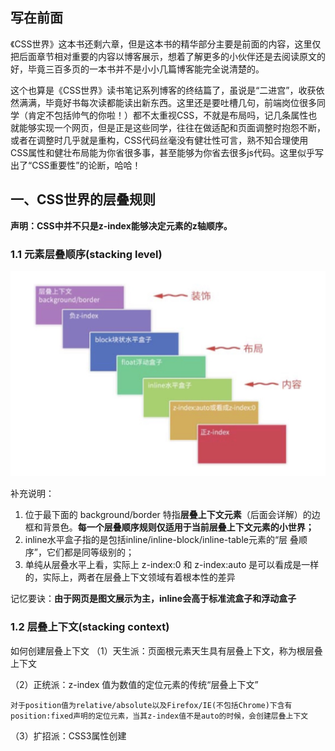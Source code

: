 ## 写在前面

  《CSS世界》这本书还剩六章，但是这本书的精华部分主要是前面的内容，这里仅把后面章节相对重要的内容以博客展示，想着了解更多的小伙伴还是去阅读原文的好，毕竟三百多页的一本书并不是小小几篇博客能完全说清楚的。

  这个也算是《CSS世界》读书笔记系列博客的终结篇了，虽说是“二进宫”，收获依然满满，毕竟好书每次读都能读出新东西。这里还是要吐槽几句，前端岗位很多同学（肯定不包括帅气的你啦！）都不太重视CSS，不就是布局吗，记几条属性也就能够实现一个网页，但是正是这些同学，往往在做适配和页面调整时抱怨不断，或者在调整时几乎就是重构，CSS代码丝毫没有健壮性可言，熟不知合理使用CSS属性和健壮布局能为你省很多事，甚至能够为你省去很多js代码。这里似乎写出了“CSS重要性”的论断，哈哈！

## 一、CSS世界的层叠规则

**声明：CSS中并不只是z-index能够决定元素的z轴顺序。**

### 1.1 元素层叠顺序(stacking level)

![](/css/assets/stacking_level.jpg)

补充说明：
1. 位于最下面的 background/border 特指**层叠上下文元素**（后面会详解）的边框和背景色。**每一个层叠顺序规则仅适用于当前层叠上下文元素的小世界；**
2. inline水平盒子指的是包括inline/inline-block/inline-table元素的“层 叠顺序”，它们都是同等级别的；
3. 单纯从层叠水平上看，实际上 z-index:0 和 z-index:auto 是可以看成是一样的，实际上，两者在层叠上下文领域有着根本性的差异

记忆要诀：**由于网页是图文展示为主，inline会高于标准流盒子和浮动盒子**

### 1.2 层叠上下文(stacking context)

如何创建层叠上下文
（1）天生派：页面根元素天生具有层叠上下文，称为根层叠上下文

（2）正统派：z-index 值为数值的定位元素的传统“层叠上下文”
  
    对于position值为relative/absolute以及Firefox/IE(不包括Chrome)下含有position:fixed声明的定位元素，当其z-index值不是auto的时候，会创建层叠上下文
  
（3）扩招派：CSS3属性创建


